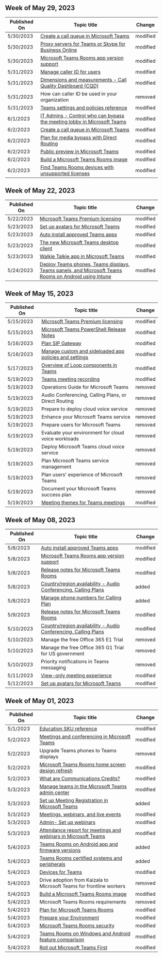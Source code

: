 <!-- This file is generated automatically each week. Changes made to this file will be overwritten.-->



## Week of May 29, 2023


| Published On |Topic title | Change |
|------|------------|--------|
| 5/30/2023 | [Create a call queue in Microsoft Teams](/MicrosoftTeams/create-a-phone-system-call-queue) | modified |
| 5/30/2023 | [Proxy servers for Teams or Skype for Business Online](/MicrosoftTeams/proxy-servers-for-skype-for-business-online) | modified |
| 5/30/2023 | [Microsoft Teams Rooms app version support](/MicrosoftTeams/rooms/rooms-lifecycle-support) | modified |
| 5/31/2023 | [Manage caller ID for users](/MicrosoftTeams/caller-id-policies) | modified |
| 5/31/2023 | [Dimensions and measurements - Call Quality Dashboard (CQD)](/MicrosoftTeams/dimensions-and-measures-available-in-call-quality-dashboard) | modified |
| 5/31/2023 | How can caller ID be used in your organization | removed |
| 5/31/2023 | [Teams settings and policies reference](/MicrosoftTeams/settings-policies-reference) | modified |
| 6/1/2023 | [IT Admins - Control who can bypass the meeting lobby in Microsoft Teams](/MicrosoftTeams/who-can-bypass-meeting-lobby) | modified |
| 6/2/2023 | [Create a call queue in Microsoft Teams](/MicrosoftTeams/create-a-phone-system-call-queue) | modified |
| 6/2/2023 | [Plan for media bypass with Direct Routing](/MicrosoftTeams/direct-routing-plan-media-bypass) | modified |
| 6/2/2023 | [Public preview in Microsoft Teams](/MicrosoftTeams/public-preview-doc-updates) | modified |
| 6/2/2023 | [Build a Microsoft Teams Rooms image](/MicrosoftTeams/rooms/console) | modified |
| 6/2/2023 | [Find Teams Rooms devices with unsupported licenses](/MicrosoftTeams/rooms/license-check) | modified |


## Week of May 22, 2023


| Published On |Topic title | Change |
|------|------------|--------|
| 5/22/2023 | [Microsoft Teams Premium licensing](/MicrosoftTeams/teams-add-on-licensing/licensing-enhance-teams) | modified |
| 5/23/2023 | [Set up avatars for Microsoft Teams](/MicrosoftTeams/meeting-avatars) | modified |
| 5/23/2023 | [Auto install approved Teams apps](/MicrosoftTeams/auto-install-approved-apps) | modified |
| 5/23/2023 | [The new Microsoft Teams desktop client](/MicrosoftTeams/new-teams-desktop-admin) | modified |
| 5/23/2023 | [Walkie Talkie app in Microsoft Teams](/MicrosoftTeams/walkie-talkie) | modified |
| 5/24/2023 | [Deploy Teams phones, Teams displays, Teams panels, and Microsoft Teams Rooms on Android using Intune](/MicrosoftTeams/devices/phones-displays-deploy) | modified |


## Week of May 15, 2023


| Published On |Topic title | Change |
|------|------------|--------|
| 5/15/2023 | [Microsoft Teams Premium licensing](/MicrosoftTeams/teams-add-on-licensing/licensing-enhance-teams) | modified |
| 5/15/2023 | [Microsoft Teams PowerShell Release Notes](/MicrosoftTeams/teams-powershell-release-notes) | modified |
| 5/16/2023 | [Plan SIP Gateway](/MicrosoftTeams/sip-gateway-plan) | modified |
| 5/16/2023 | [Manage custom and sideloaded app policies and settings](/MicrosoftTeams/teams-custom-app-policies-and-settings) | modified |
| 5/17/2023 | [Overview of Loop components in Teams](/MicrosoftTeams/loop-components-in-teams) | modified |
| 5/19/2023 | [Teams meeting recording](/MicrosoftTeams/meeting-recording) | modified |
| 5/19/2023 | Operations Guide for Microsoft Teams | removed |
| 5/19/2023 | Audio Conferencing, Calling Plans, or Direct Routing | removed |
| 5/19/2023 | Prepare to deploy cloud voice service | removed |
| 5/19/2023 | Enhance your Microsoft Teams service | removed |
| 5/19/2023 | Prepare users for Microsoft Teams | removed |
| 5/19/2023 | Evaluate your environment for cloud voice workloads | removed |
| 5/19/2023 | Deploy Microsoft Teams cloud voice service | removed |
| 5/19/2023 | Plan Microsoft Teams service management | removed |
| 5/19/2023 | Plan users' experience of Microsoft Teams | removed |
| 5/19/2023 | Document your Microsoft Teams success plan | removed |
| 5/19/2023 | [Meeting themes for Teams meetings](/MicrosoftTeams/meeting-themes) | modified |


## Week of May 08, 2023


| Published On |Topic title | Change |
|------|------------|--------|
| 5/8/2023 | [Auto install approved Teams apps](/MicrosoftTeams/auto-install-approved-apps) | modified |
| 5/8/2023 | [Microsoft Teams Rooms app version support](/MicrosoftTeams/rooms/rooms-lifecycle-support) | modified |
| 5/8/2023 | [Release notes for Microsoft Teams Rooms](/MicrosoftTeams/rooms/rooms-release-note) | modified |
| 5/8/2023 | [Country/region availability - Audio Conferencing, Calling Plans](/MicrosoftTeams/calling-plan-overview) | added |
| 5/8/2023 | [Manage phone numbers for Calling Plan](/MicrosoftTeams/manage-phone-numbers-for-your-organization) | added |
| 5/9/2023 | [Release notes for Microsoft Teams Rooms](/MicrosoftTeams/rooms/rooms-release-note) | modified |
| 5/10/2023 | [Country/region availability - Audio Conferencing, Calling Plans](/MicrosoftTeams/calling-plan-overview) | modified |
| 5/10/2023 | Manage the free Office 365 E1 Trial | removed |
| 5/10/2023 | Manage the free Office 365 G1 Trial for US government | removed |
| 5/10/2023 | Priority notifications in Teams messaging | removed |
| 5/11/2023 | [View-only meeting experience](/MicrosoftTeams/view-only-meeting-experience) | modified |
| 5/12/2023 | [Set up avatars for Microsoft Teams](/MicrosoftTeams/meeting-avatars) | modified |


## Week of May 01, 2023


| Published On |Topic title | Change |
|------|------------|--------|
| 5/1/2023 | [Education SKU reference](/MicrosoftTeams/sku-reference-edu) | modified |
| 5/2/2023 | [Meetings and conferencing in Microsoft Teams](/MicrosoftTeams/deploy-meetings-microsoft-teams-landing-page) | modified |
| 5/2/2023 | Upgrade Teams phones to Teams displays | removed |
| 5/2/2023 | [Microsoft Teams Rooms home screen design refresh](/MicrosoftTeams/rooms/mtr-home-refresh) | modified |
| 5/2/2023 | [What are Communications Credits?](/MicrosoftTeams/what-are-communications-credits) | modified |
| 5/3/2023 | [Manage teams in the Microsoft Teams admin center](/MicrosoftTeams/manage-teams-in-modern-portal) | modified |
| 5/3/2023 | [Set up Meeting Registration in Microsoft Teams](/MicrosoftTeams/set-up-meeting-registration) | added |
| 5/3/2023 | [Meetings, webinars, and live events](/MicrosoftTeams/quick-start-meetings-live-events) | modified |
| 5/3/2023 | [Admin- Set up webinars](/MicrosoftTeams/set-up-webinars) | modified |
| 5/3/2023 | [Attendance report for meetings and webinars in Microsoft Teams](/MicrosoftTeams/teams-analytics-and-reports/meeting-attendance-report) | modified |
| 5/4/2023 | [Teams Rooms on Android app and firmware versions](/MicrosoftTeams/rooms/android-app-firmware) | added |
| 5/4/2023 | [Teams Rooms certified systems and peripherals](/MicrosoftTeams/rooms/certified-hardware) | added |
| 5/4/2023 | [Devices for Teams](/MicrosoftTeams/devices/teams-ip-phones) | modified |
| 5/4/2023 | Drive adoption from Kaizala to Microsoft Teams for frontline workers | removed |
| 5/4/2023 | [Build a Microsoft Teams Rooms image](/MicrosoftTeams/rooms/console) | modified |
| 5/4/2023 | Microsoft Teams Rooms requirements | removed |
| 5/4/2023 | [Plan for Microsoft Teams Rooms](/MicrosoftTeams/rooms/rooms-plan) | modified |
| 5/4/2023 | [Prepare your Environment](/MicrosoftTeams/rooms/rooms-prep) | modified |
| 5/4/2023 | [Microsoft Teams Rooms security](/MicrosoftTeams/rooms/security) | modified |
| 5/4/2023 | [Teams Rooms on Windows and Android feature comparison](/MicrosoftTeams/rooms/teams-devices-feature-comparison) | modified |
| 5/4/2023 | [Roll out Microsoft Teams First](/MicrosoftTeams/teams-first-overview) | modified |
